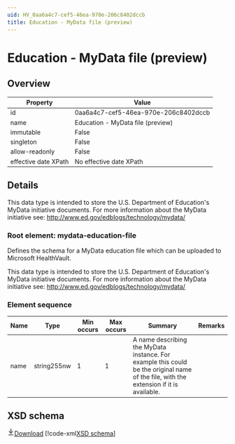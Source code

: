 ```yaml
---
uid: HV_0aa6a4c7-cef5-46ea-970e-206c8402dccb
title: Education - MyData file (preview)
---
```


# Education - MyData file (preview)

## Overview

Property|Value
---|---
id|0aa6a4c7-cef5-46ea-970e-206c8402dccb
name|Education - MyData file (preview)
immutable|False
singleton|False
allow-readonly|False
effective date XPath|No effective date XPath

## Details
This data type is intended to store the U.S. Department of Education's MyData initiative documents. For more information about the MyData initiative see: http://www.ed.gov/edblogs/technology/mydata/

<a name='mydata-education-file'></a>

### Root element: mydata-education-file

Defines the schema for a MyData education file which can be uploaded to Microsoft HealthVault.

This data type is intended to store the U.S. Department of Education's MyData initiative documents. For more information about the MyData initiative see: http://www.ed.gov/edblogs/technology/mydata/

### Element sequence

Name|Type|Min occurs|Max occurs|Summary|Remarks
---|---|---|---|---|---
name|string255nw|1|1|A name describing the MyData instance. For example this could be the original name of the file, with the extension if it is available.|

## XSD schema
[![Download](/healthvault/images/download.png)Download](xsd/mydata-education-file.xsd)
[!code-xml[XSD schema](xsd/mydata-education-file.xsd)]
